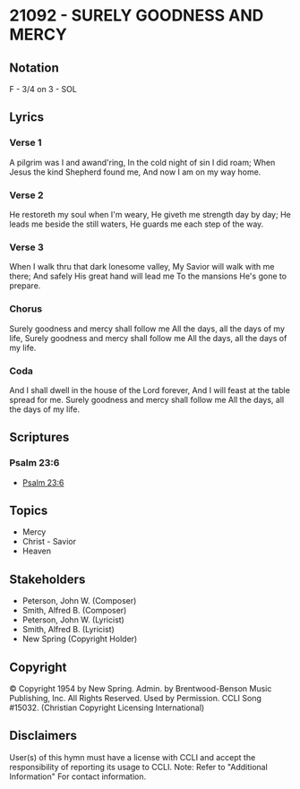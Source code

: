 # 21092 - SURELY GOODNESS AND MERCY

## Notation

F - 3/4 on 3 - SOL

## Lyrics

### Verse 1

A pilgrim was I and awand'ring, In the cold night of sin I did roam; When Jesus the kind Shepherd found me, And now I am on my way home.

### Verse 2

He restoreth my soul when I'm weary, He giveth me strength day by day; He leads me beside the still waters, He guards me each step of the way.

### Verse 3

When I walk thru that dark lonesome valley, My Savior will walk with me there; And safely His great hand will lead me To the mansions He's gone to prepare.

### Chorus

Surely goodness and mercy shall follow me All the days, all the days of my life, Surely goodness and mercy shall follow me All the days, all the days of my life.

### Coda

And I shall dwell in the house of the Lord forever, And I will feast at the table spread for me. Surely goodness and mercy shall follow me All the days, all the days of my life.


## Scriptures

### Psalm 23:6

- [Psalm 23:6](https://www.biblegateway.com/passage/?search=Psalm%2023%3A6)


## Topics

- Mercy
- Christ - Savior
- Heaven

## Stakeholders

- Peterson, John W. (Composer)
- Smith, Alfred B. (Composer)
- Peterson, John W. (Lyricist)
- Smith, Alfred B. (Lyricist)
- New Spring (Copyright Holder)

## Copyright

© Copyright 1954 by New Spring. Admin. by Brentwood-Benson Music Publishing, Inc. All Rights Reserved. Used by Permission. CCLI Song #15032.
(Christian Copyright Licensing International)

## Disclaimers

User(s) of this hymn must have a license with CCLI and accept the responsibility of reporting its usage to CCLI.
Note: Refer to "Additional Information" For contact information.

